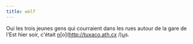 ```yaml
---
title: wolf
---
```


Oui les trois jeunes gens qui courraient dans les rues autour de la gare de
l'Est hier soir, c'était [n](http://dailydjam.free.fr)[o](http://tuxaco.ath.cx
/)[u](http://wtf.cyprio.net)s.

